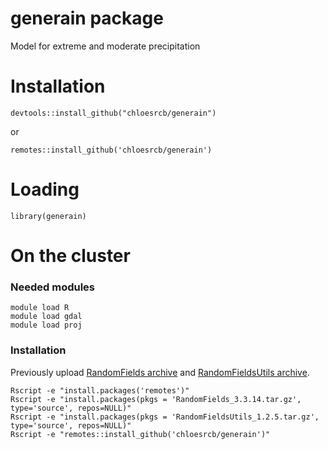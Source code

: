 # generain package

Model for extreme and moderate precipitation


# Installation

```devtools::install_github("chloesrcb/generain")```

or 

```remotes::install_github('chloesrcb/generain')```

# Loading

```library(generain)```

# On the cluster

### Needed modules

```
module load R
module load gdal
module load proj
```

### Installation

Previously upload [RandomFields archive](https://cran.r-project.org/src/contrib/Archive/RandomFields/) and [RandomFieldsUtils archive](https://cran.r-project.org/src/contrib/Archive/RandomFieldsUtils/).

```
Rscript -e "install.packages('remotes')"
Rscript -e "install.packages(pkgs = 'RandomFields_3.3.14.tar.gz', type='source', repos=NULL)"
Rscript -e "install.packages(pkgs = 'RandomFieldsUtils_1.2.5.tar.gz', type='source', repos=NULL)"
Rscript -e "remotes::install_github('chloesrcb/generain')"
```
